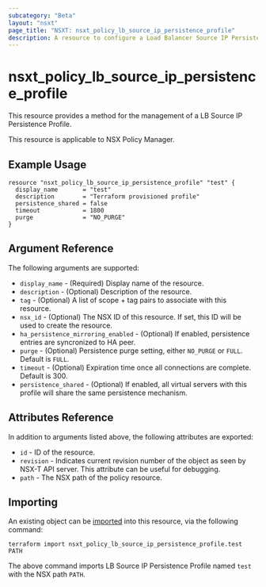 ```yaml
---
subcategory: "Beta"
layout: "nsxt"
page_title: "NSXT: nsxt_policy_lb_source_ip_persistence_profile"
description: A resource to configure a Load Balancer Source IP Persistence Profile.
---
```


# nsxt_policy_lb_source_ip_persistence_profile

This resource provides a method for the management of a LB Source IP Persistence Profile.

This resource is applicable to NSX Policy Manager.

## Example Usage

```hcl
resource "nsxt_policy_lb_source_ip_persistence_profile" "test" {
  display_name       = "test"
  description        = "Terraform provisioned profile"
  persistence_shared = false
  timeout            = 1800
  purge              = "NO_PURGE"
}
```

## Argument Reference

The following arguments are supported:

* `display_name` - (Required) Display name of the resource.
* `description` - (Optional) Description of the resource.
* `tag` - (Optional) A list of scope + tag pairs to associate with this resource.
* `nsx_id` - (Optional) The NSX ID of this resource. If set, this ID will be used to create the resource.
* `ha_persistence_mirroring_enabled` - (Optional) If enabled, persistence entries are syncronized to HA peer.
* `purge` - (Optional) Persistence purge setting, either `NO_PURGE` or `FULL`. Default is `FULL`. 
* `timeout` - (Optional) Expiration time once all connections are complete. Default is 300.
* `persistence_shared` - (Optional) If enabled, all virtual servers with this profile will share the same persistence mechanism.


## Attributes Reference

In addition to arguments listed above, the following attributes are exported:

* `id` - ID of the resource.
* `revision` - Indicates current revision number of the object as seen by NSX-T API server. This attribute can be useful for debugging.
* `path` - The NSX path of the policy resource.

## Importing

An existing object can be [imported][docs-import] into this resource, via the following command:

[docs-import]: https://www.terraform.io/cli/import

```
terraform import nsxt_policy_lb_source_ip_persistence_profile.test PATH
```

The above command imports LB Source IP Persistence Profile named `test` with the NSX path `PATH`.
